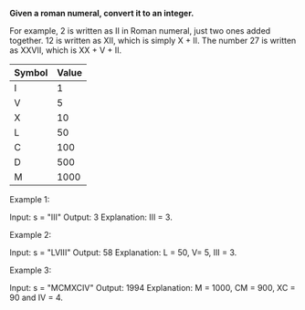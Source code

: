 **Given a roman numeral, convert it to an integer.**

For example, 2 is written as II in Roman numeral, just two ones added together. 12 is written as XII, which is simply X + II. 
The number 27 is written as XXVII, which is XX + V + II.



Symbol    |   Value
--- | --- |
I       |      1
V       |      5
X       |      10
L       |      50
C       |      100
D       |      500
M       |      1000

Example 1:

Input: s = "III"
Output: 3
Explanation: III = 3.


Example 2:

Input: s = "LVIII"
Output: 58
Explanation: L = 50, V= 5, III = 3.


Example 3:

Input: s = "MCMXCIV"
Output: 1994
Explanation: M = 1000, CM = 900, XC = 90 and IV = 4.